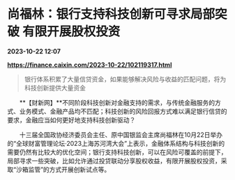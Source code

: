 # 尚福林：银行支持科技创新可寻求局部突破 有限开展股权投资

**2023-10-22 12:07**

**https://finance.caixin.com/2023-10-22/102119317.html**

> 银行体系积累了大量信贷资金，如果能够解决风险与收益的匹配问题，将为科技创新提供大量资金

  

　　**【财新网】**不同阶段科技创新对金融支持的需求，与传统金融服务的方式、业务模式、金融产品均不匹配；科技创新的风险回报方式难以满足银行信贷的要求，金融应当如何更好地支持科技创新驱动？

　　十三届全国政协经济委员会主任、原中国银监会主席尚福林在10月22日举办的“全球财富管理论坛·2023上海苏河湾大会”上表示，金融体系结构与科技创新的需要仍然有比较大的优化空间；银行支持科技创新，可以在风险可覆盖的前提下，局部寻求一些突破，比如允许通过投贷联动分享股权收益，有限开展股权投资，采取“沙箱监管”的方式开展创新试点等。